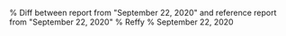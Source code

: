 % Diff between report from "September 22, 2020" and reference report from "September 22, 2020"
% Reffy
% September 22, 2020

